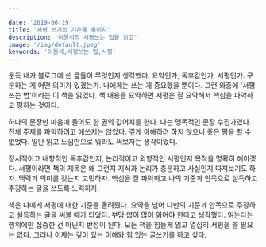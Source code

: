 ```yaml
---

date: '2019-06-19'
title: '서평 쓰기의 기준을 올리자'
description: '이원석의 서평쓰는 법을 읽고'
image: '/img/default.jpeg'
keywords: '이원석,서평쓰는 법,서평'
---
```


문득 내가 블로그에 쓴 글들이 무엇인지 생각했다. 요약인가, 독후감인가, 서평인가. 구분하는 게 어떤 의미가 있겠는가. 나에게는 쓰는 게 중요했을 뿐이다. 그런 와중에 '서평 쓰는 법'이라는 이 책을 읽었다. 책 내용을 요약하면 서평은 잘 요약해서 핵심을 파악하고 평하는 것이다.

하나의 문장만 마음에 들어도 한 권의 값어치를 한다. 나는 맹목적인 문장 수집가였다. 전체 주제를 파악하려고 애쓰지는 않았다. 깊게 이해하려 하지 않으니 좋은 평을 할 수 없었다. 일단 읽고 느낌만으로 뭐라도 써보자는 생각이었다. 

정서적이고 내향적인 독후감인지, 논리적이고 외향적인 서평인지 목적을 명확히 해야겠다. 서평이라면 책의 제목은 왜 그런지 지식과 논리가 충분하고 사실인지 따져보기도 하자. 맥락과 의미를 갖는지 고민하자. 핵심을 잘 파악하고 나의 기준과 안목으로 설득하고 주장하는 글을 쓰도록 노력하자.

책은 나에게 서평에 대한 기준을 올려줬다. 요약을 넘어 나만의 기준과 안목으로 주장하고 설득하는 글을 써볼 때가 되었다. 부담 없이 많이 읽어야 한다고 생각했다. 읽는다는 행위에만 집중한 건 아닌지 반성이 된다. 모든 책을 힘들게 읽고 열심히 서평을 쓸 필요는 없다. 그러나 이제는 깊이 있는 이해와 힘 있는 글쓰기를 하고 싶다.
